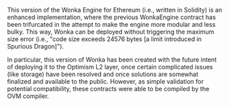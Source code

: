 This version of the Wonka Engine for Ethereum (i.e., written in Solidity) is an enhanced implementation, where the previous WonkaEngine contract has been trifurcated in the attempt to make the engine more modular and less bulky.  This way, Wonka can be deployed without triggering the maximum size error (i.e., "code size exceeds 24576 bytes [a limit introduced in Spurious Dragon]").

In particular, this version of Wonka has been created with the future intent of deploying it to the Optimism L2 layer, once certain complicated issues (like storage) have been resolved and once solutions are somewhat finalized and available to the public.  However, as simple validation for potential compatibility, these contracts were able to be compiled by the OVM compiler.